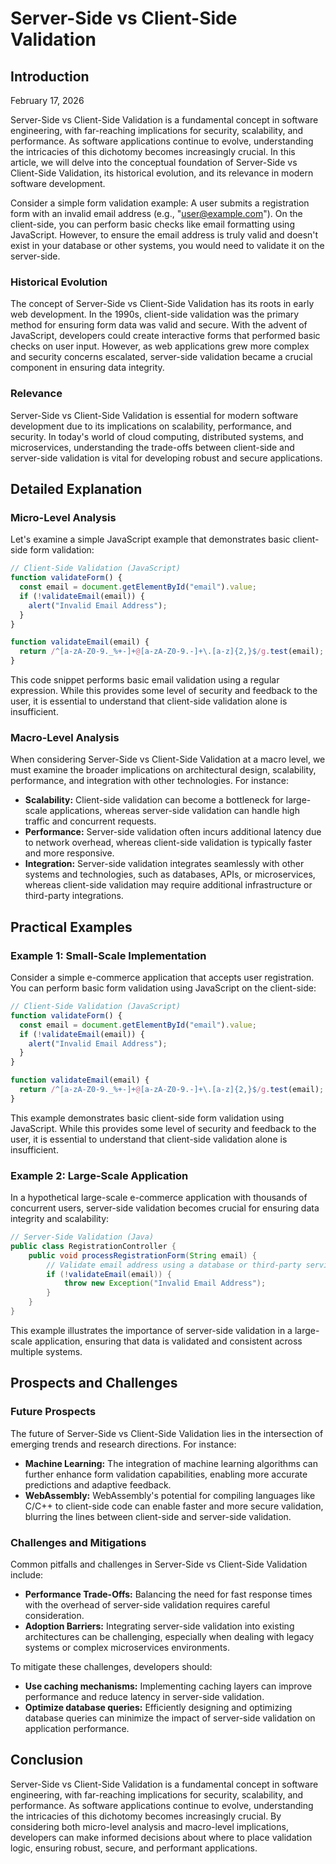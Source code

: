 # Server-Side vs Client-Side Validation
## Introduction
February 17, 2026

Server-Side vs Client-Side Validation is a fundamental concept in software engineering, with far-reaching implications for security, scalability, and performance. As software applications continue to evolve, understanding the intricacies of this dichotomy becomes increasingly crucial. In this article, we will delve into the conceptual foundation of Server-Side vs Client-Side Validation, its historical evolution, and its relevance in modern software development.

Consider a simple form validation example: A user submits a registration form with an invalid email address (e.g., "user@example.com"). On the client-side, you can perform basic checks like email formatting using JavaScript. However, to ensure the email address is truly valid and doesn't exist in your database or other systems, you would need to validate it on the server-side.

### Historical Evolution

The concept of Server-Side vs Client-Side Validation has its roots in early web development. In the 1990s, client-side validation was the primary method for ensuring form data was valid and secure. With the advent of JavaScript, developers could create interactive forms that performed basic checks on user input. However, as web applications grew more complex and security concerns escalated, server-side validation became a crucial component in ensuring data integrity.

### Relevance

Server-Side vs Client-Side Validation is essential for modern software development due to its implications on scalability, performance, and security. In today's world of cloud computing, distributed systems, and microservices, understanding the trade-offs between client-side and server-side validation is vital for developing robust and secure applications.

## Detailed Explanation
### Micro-Level Analysis

Let's examine a simple JavaScript example that demonstrates basic client-side form validation:

```javascript
// Client-Side Validation (JavaScript)
function validateForm() {
  const email = document.getElementById("email").value;
  if (!validateEmail(email)) {
    alert("Invalid Email Address");
  }
}

function validateEmail(email) {
  return /^[a-zA-Z0-9._%+-]+@[a-zA-Z0-9.-]+\.[a-z]{2,}$/g.test(email);
}
```

This code snippet performs basic email validation using a regular expression. While this provides some level of security and feedback to the user, it is essential to understand that client-side validation alone is insufficient.

### Macro-Level Analysis

When considering Server-Side vs Client-Side Validation at a macro level, we must examine the broader implications on architectural design, scalability, performance, and integration with other technologies. For instance:

* **Scalability:** Client-side validation can become a bottleneck for large-scale applications, whereas server-side validation can handle high traffic and concurrent requests.
* **Performance:** Server-side validation often incurs additional latency due to network overhead, whereas client-side validation is typically faster and more responsive.
* **Integration:** Server-side validation integrates seamlessly with other systems and technologies, such as databases, APIs, or microservices, whereas client-side validation may require additional infrastructure or third-party integrations.

## Practical Examples
### Example 1: Small-Scale Implementation

Consider a simple e-commerce application that accepts user registration. You can perform basic form validation using JavaScript on the client-side:

```javascript
// Client-Side Validation (JavaScript)
function validateForm() {
  const email = document.getElementById("email").value;
  if (!validateEmail(email)) {
    alert("Invalid Email Address");
  }
}

function validateEmail(email) {
  return /^[a-zA-Z0-9._%+-]+@[a-zA-Z0-9.-]+\.[a-z]{2,}$/g.test(email);
}
```

This example demonstrates basic client-side form validation using JavaScript. While this provides some level of security and feedback to the user, it is essential to understand that client-side validation alone is insufficient.

### Example 2: Large-Scale Application

In a hypothetical large-scale e-commerce application with thousands of concurrent users, server-side validation becomes crucial for ensuring data integrity and scalability:

```java
// Server-Side Validation (Java)
public class RegistrationController {
    public void processRegistrationForm(String email) {
        // Validate email address using a database or third-party service
        if (!validateEmail(email)) {
            throw new Exception("Invalid Email Address");
        }
    }
}
```

This example illustrates the importance of server-side validation in a large-scale application, ensuring that data is validated and consistent across multiple systems.

## Prospects and Challenges
### Future Prospects

The future of Server-Side vs Client-Side Validation lies in the intersection of emerging trends and research directions. For instance:

* **Machine Learning:** The integration of machine learning algorithms can further enhance form validation capabilities, enabling more accurate predictions and adaptive feedback.
* **WebAssembly:** WebAssembly's potential for compiling languages like C/C++ to client-side code can enable faster and more secure validation, blurring the lines between client-side and server-side validation.

### Challenges and Mitigations

Common pitfalls and challenges in Server-Side vs Client-Side Validation include:

* **Performance Trade-Offs:** Balancing the need for fast response times with the overhead of server-side validation requires careful consideration.
* **Adoption Barriers:** Integrating server-side validation into existing architectures can be challenging, especially when dealing with legacy systems or complex microservices environments.

To mitigate these challenges, developers should:

* **Use caching mechanisms:** Implementing caching layers can improve performance and reduce latency in server-side validation.
* **Optimize database queries:** Efficiently designing and optimizing database queries can minimize the impact of server-side validation on application performance.

## Conclusion

Server-Side vs Client-Side Validation is a fundamental concept in software engineering, with far-reaching implications for security, scalability, and performance. As software applications continue to evolve, understanding the intricacies of this dichotomy becomes increasingly crucial. By considering both micro-level analysis and macro-level implications, developers can make informed decisions about where to place validation logic, ensuring robust, secure, and performant applications.